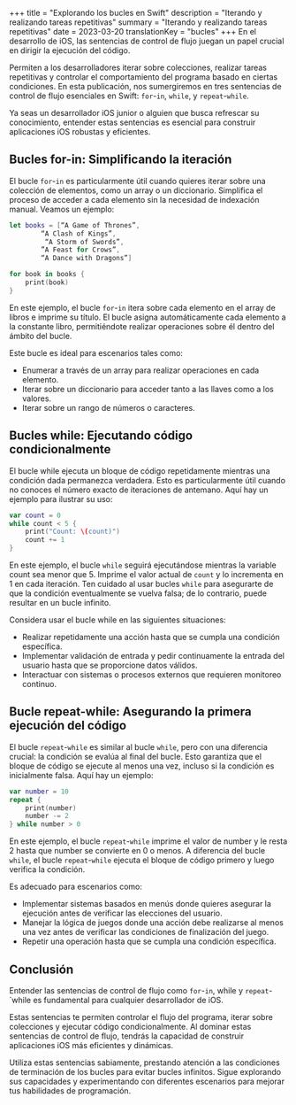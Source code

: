 +++
title = "Explorando los bucles en Swift"
description = "Iterando y realizando tareas repetitivas"
summary = "Iterando y realizando tareas repetitivas"
date = 2023-03-20
translationKey = "bucles"
+++
En el desarrollo de iOS, las sentencias de control de flujo juegan un papel crucial en dirigir la ejecución del código.

Permiten a los desarrolladores iterar sobre colecciones, realizar tareas repetitivas y controlar el comportamiento del programa basado en ciertas condiciones. En esta publicación, nos sumergiremos en tres sentencias de control de flujo esenciales en Swift: `for`-`in`, `while`, y `repeat`-`while`.

Ya seas un desarrollador iOS junior o alguien que busca refrescar su conocimiento, entender estas sentencias es esencial para construir aplicaciones iOS robustas y eficientes.

## Bucles for-in: Simplificando la iteración
El bucle `for`-`in` es particularmente útil cuando quieres iterar sobre una colección de elementos, como un array o un diccionario. Simplifica el proceso de acceder a cada elemento sin la necesidad de indexación manual. Veamos un ejemplo:

```swift
let books = [“A Game of Thrones”,
        “A Clash of Kings”,
         “A Storm of Swords”,
        ”A Feast for Crows”,
        “A Dance with Dragons”]

for book in books {
    print(book)
}
```
En este ejemplo, el bucle `for`-`in` itera sobre cada elemento en el array de libros e imprime su título. El bucle asigna automáticamente cada elemento a la constante libro, permitiéndote realizar operaciones sobre él dentro del ámbito del bucle.

Este bucle es ideal para escenarios tales como:

- Enumerar a través de un array para realizar operaciones en cada elemento.
- Iterar sobre un diccionario para acceder tanto a las llaves como a los valores.
- Iterar sobre un rango de números o caracteres.

## Bucles while: Ejecutando código condicionalmente
El bucle while ejecuta un bloque de código repetidamente mientras una condición dada permanezca verdadera. Esto es particularmente útil cuando no conoces el número exacto de iteraciones de antemano. Aquí hay un ejemplo para ilustrar su uso:


```swift
var count = 0
while count < 5 {
    print("Count: \(count)")
    count += 1
}
```

En este ejemplo, el bucle `while` seguirá ejecutándose mientras la variable count sea menor que 5. Imprime el valor actual de `count` y lo incrementa en 1 en cada iteración. Ten cuidado al usar bucles `while` para asegurarte de que la condición eventualmente se vuelva falsa; de lo contrario, puede resultar en un bucle infinito.

Considera usar el bucle while en las siguientes situaciones:

- Realizar repetidamente una acción hasta que se cumpla una condición específica.
- Implementar validación de entrada y pedir continuamente la entrada del usuario hasta que se proporcione datos válidos.
- Interactuar con sistemas o procesos externos que requieren monitoreo continuo.

## Bucle repeat-while: Asegurando la primera ejecución del código
El bucle `repeat`-`while` es similar al bucle `while`, pero con una diferencia crucial: la condición se evalúa al final del bucle. Esto garantiza que el bloque de código se ejecute al menos una vez, incluso si la condición es inicialmente falsa. Aquí hay un ejemplo:

```swift
var number = 10
repeat {
    print(number)
    number -= 2
} while number > 0
```

En este ejemplo, el bucle `repeat`-`while` imprime el valor de number y le resta 2 hasta que number se convierte en 0 o menos. A diferencia del bucle `while`, el bucle `repeat`-`while` ejecuta el bloque de código primero y luego verifica la condición.

Es adecuado para escenarios como:

- Implementar sistemas basados en menús donde quieres asegurar la ejecución antes de verificar las elecciones del usuario.
- Manejar la lógica de juegos donde una acción debe realizarse al menos una vez antes de verificar las condiciones de finalización del juego.
- Repetir una operación hasta que se cumpla una condición específica.

## Conclusión
Entender las sentencias de control de flujo como `for`-`in`, while y `repeat`-`while es fundamental para cualquier desarrollador de iOS.

Estas sentencias te permiten controlar el flujo del programa, iterar sobre colecciones y ejecutar código condicionalmente. Al dominar estas sentencias de control de flujo, tendrás la capacidad de construir aplicaciones iOS más eficientes y dinámicas.

Utiliza estas sentencias sabiamente, prestando atención a las condiciones de terminación de los bucles para evitar bucles infinitos. Sigue explorando sus capacidades y experimentando con diferentes escenarios para mejorar tus habilidades de programación.

